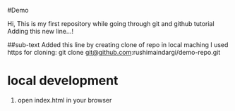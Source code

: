 #Demo

Hi, This is my first repository while going through git and github tutorial
Adding this new line...!

##sub-text
Added this line by creating clone of repo in local maching
I used https for cloning:
git clone git@github.com:rushimaindargi/demo-repo.git



# local development
1. open index.html in your browser